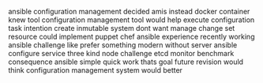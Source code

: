 ansible configuration management decided amis instead docker container knew tool configuration management tool would help execute configuration task intention create inmutable system dont want manage change set resource could implement puppet chef ansible experience recently working ansible challenge like prefer something modern without server ansible configure service three kind node challenge etcd monitor benchmark consequence ansible simple quick work thats goal future revision would think configuration management system would better